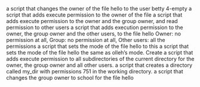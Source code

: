 a script that changes the owner of the file hello to the user betty
4-empty
a script that adds execute permission to the owner of the file
a script that adds execute permission to the owner and the group owner, and read permission to other users
a script that adds execution permission to the owner, the group owner and the other users, to the file hello
Owner: no permission at all, Group: no permission at all, Other users: all the permissions
a script that sets the mode of the file hello to this
a script that sets the mode of the file hello the same as olleh’s mode.
Create a script that adds execute permission to all subdirectories of the current directory for the owner, the group owner and all other users.
a script that creates a directory called my_dir with permissions 751 in the working directory.
a script that changes the group owner to school for the file hello 
